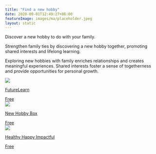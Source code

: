 ```yaml
---
title: "Find a new hobby"
date: 2020-09-01T12:49:27+06:00
featureImage: images/ma/placeholder.jpeg
layout: static
---
```


Discover a new hobby to do with your family.

Strengthen family ties by discovering a new hobby together, promoting shared interests and lifelong learning.

Exploring new hobbies with family enriches relationships and creates meaningful experiences. Shared interests foster a sense of togetherness and provide opportunities for personal growth.

<a class="ma-link" href="https://www.futurelearn.com/info/blog/find-a-new-hobby-lockdown"><div class="ma-card ma-card-Community"><div class="ma-icon"><img src ="/images/Icon-check - community - opacity.svg"/></div><div class="ma-name"><p>FutureLearn</p></div><div class="ma-paid-text"><span>Free</span></div></div></a><a class="ma-link" href="https://newhobbybox.com/family-hobbies-importance/"><div class="ma-card ma-card-Community"><div class="ma-icon"><img src ="/images/Icon-check - community - opacity.svg"/></div><div class="ma-name"><p>New Hobby Box</p></div><div class="ma-paid-text"><span>Free </span></div></div></a><a class="ma-link" href="https://healthyhappyimpactful.com/hobbies-for-families/"><div class="ma-card ma-card-Community"><div class="ma-icon"><img src ="/images/Icon-check - community - opacity.svg"/></div><div class="ma-name"><p>Healthy Happy Impactful</p></div><div class="ma-paid-text"><span>Free </span></div></div></a>  

<br/><br/>






